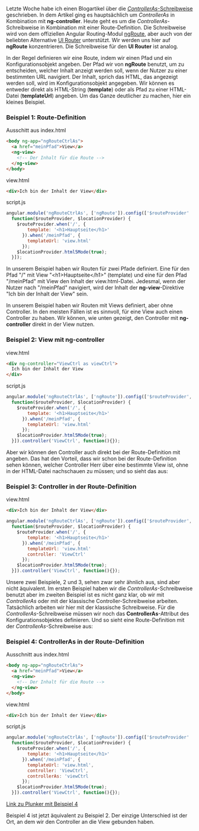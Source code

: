 Letzte Woche habe ich einen Blogartikel über die [_ControllerAs_-Schreibweise](https://jsperts.de/blog/ng-ctrl-as-syntax/) geschrieben. In dem Artikel ging es hauptsächlich um _ControllerAs_ in Kombination mit __ng-controller__. Heute geht es um die _ControllerAs_-Schreibweise in Kombination mit einer Route-Definition. Die Schreibweise wird von dem offiziellen Angular Routing-Modul [ngRoute](https://docs.angularjs.org/api/ngRoute), aber auch von der beliebten Alternative [UI Router](http://angular-ui.github.io/ui-router/site/#/api/ui.router) unterstützt.
Wir werden uns hier auf __ngRoute__ konzentrieren. Die Schreibweise für den __UI Router__ ist analog.

In der Regel definieren wir eine Route, indem wir einen Pfad und ein Konfigurationsobjekt angeben. Der Pfad wir von __ngRoute__ benutzt, um zu entscheiden, welcher Inhalt anzeigt werden soll, wenn der Nutzer zu einer bestimmten URL navigiert. Der Inhalt, sprich das HTML, das angezeigt werden soll, wird im Konfigurationsobjekt angegeben. Wir können es entweder direkt als HTML-String (__template__) oder als Pfad zu einer HTML-Datei (__templateUrl__) angeben. Um das Ganze deutlicher zu machen, hier ein kleines Beispiel.

### Beispiel 1: Route-Definition

Ausschitt aus index.html

```html
<body ng-app="ngRouteCtrlAs">
  <a href="meinPfad">View</a>
  <ng-view>
    <!-- Der Inhalt für die Route -->
  </ng-view>
</body>
```

view.html

```html
<div>Ich bin der Inhalt der View</div>
```

script.js

```javascript
angular.module('ngRouteCtrlAs', ['ngRoute']).config(['$routeProvider' '$locationProvider',
  function($routeProvider, $locationProvider) {
    $routeProvider.when('/', {
        template: '<h1>Hauptseite</h1>'
      }).when('/meinPfad', {
        templateUrl: 'view.html'
      });
    $locationProvider.html5Mode(true);
  }]);
```

In unserem Beispiel haben wir Routen für zwei Pfade definiert. Eine für den Pfad "/" mit View "&lt;h1&gt;Hauptseite&lt;/h1&gt;" (template) und eine für den Pfad "/meinPfad" mit View den Inhalt der view.html-Datei. Jedesmal, wenn der Nutzer nach "/meinPfad" navigiert, wird der Inhalt der __ng-view__-Direktive "Ich bin der Inhalt der View" sein.

In unserem Beispiel haben wir Routen mit Views definiert, aber ohne Controller. In den meisten Fällen ist es sinnvoll, für eine View auch einen Controller zu haben. Wir können, wie unten gezeigt, den Controller mit __ng-controller__ direkt in der View nutzen.

### Beispiel 2: View mit ng-controller

view.html

```html
<div ng-controller="ViewCtrl as viewCtrl">
  Ich bin der Inhalt der View
</div>
```

script.js

```javascript
angular.module('ngRouteCtrlAs', ['ngRoute']).config(['$routeProvider', '$locationProvider',
  function($routeProvider, $locationProvider) {
    $routeProvider.when('/', {
        template: '<h1>Hauptseite</h1>'
      }).when('/meinPfad', {
        templateUrl: 'view.html'
      });
    $locationProvider.html5Mode(true);
  }]).controller('ViewCtrl', function(){});
```

Aber wir können den Controller auch direkt bei der Route-Definition mit angeben. Das hat den Vorteil, dass wir schon bei der Route-Definition sehen können, welcher Controller Herr über eine bestimmte View ist, ohne in der HTML-Datei nachschauen zu müssen; und so sieht das aus:

### Beispiel 3: Controller in der Route-Definition

view.html

```html
<div>Ich bin der Inhalt der View</div>
```

```javascript
angular.module('ngRouteCtrlAs', ['ngRoute']).config(['$routeProvider', '$locationProvider',
  function($routeProvider, $locationProvider) {
    $routeProvider.when('/', {
        template: '<h1>Hauptseite</h1>'
      }).when('/meinPfad', {
        templateUrl: 'view.html'
        controller: 'ViewCtrl'
      });
    $locationProvider.html5Mode(true);
  }]).controller('ViewCtrl', function(){});
```

Unsere zwei Beispiele, 2 und 3, sehen zwar sehr ähnlich aus, sind aber nicht äquivalent. Im ersten Beispiel haben wir die _ControllerAs_-Schreibweise benutzt aber im zweiten Beispiel ist es nicht ganz klar, ob wir mit _ControllerAs_ oder mit der klassische Controller-Schreibweise arbeiten. Tatsächlich arbeiten wir hier mit der klassische Schreibweise. Für die _ControllerAs_-Schreibweise müssen wir noch das __ControllerAs__-Attribut des Konfigurationsobjektes definieren. Und so sieht eine Route-Definition mit der _ControllerAs_-Schreibweise aus:

### Beispiel 4: ControllerAs in der Route-Definition

Ausschnitt aus index.html

```html
<body ng-app="ngRouteCtrlAs">
  <a href="meinPfad">View</a>
  <ng-view>
    <!-- Der Inhalt für die Route -->
  </ng-view>
</body>
```

view.html

```html
<div>Ich bin der Inhalt der View</div>
```

script.js

```javascript
angular.module('ngRouteCtrlAs', ['ngRoute']).config(['$routeProvider' '$locationProvider',
  function($routeProvider, $locationProvider) {
    $routeProvider.when('/', {
        template: '<h1>Hauptseite</h1>'
      }).when('/meinPfad', {
        templateUrl: 'view.html',
        controller: 'ViewCtrl',
        controllerAs: 'viewCtrl
      });
    $locationProvider.html5Mode(true);
  }]).controller('ViewCtrl', function(){});
```

[Link zu Plunker mit Beispiel 4](http://plnkr.co/edit/EXKEA5UTRoo2MCiS1L8G)

Beispiel 4 ist jetzt äquivalent zu Beispiel 2. Der einzige Unterschied ist der Ort, an dem wir den Controller an die View gebunden haben.
